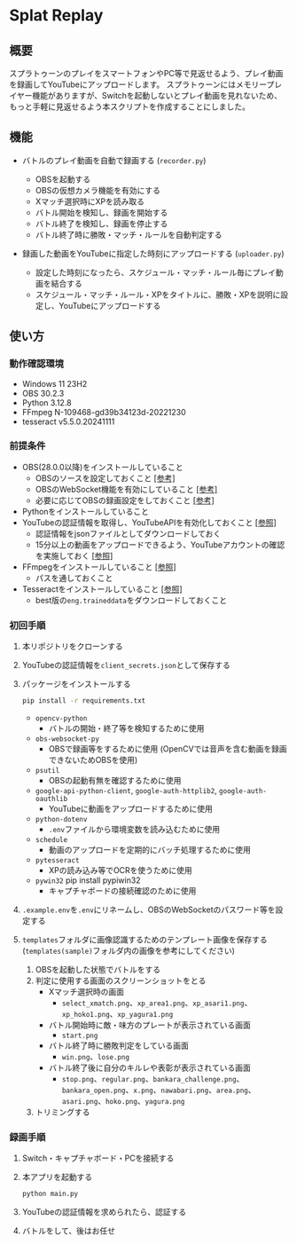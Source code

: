 # Splat Replay

## 概要

スプラトゥーンのプレイをスマートフォンやPC等で見返せるよう、プレイ動画を録画してYouTubeにアップロードします。
スプラトゥーンにはメモリープレイヤー機能がありますが、Switchを起動しないとプレイ動画を見れないため、もっと手軽に見返せるよう本スクリプトを作成することにしました。

## 機能

* バトルのプレイ動画を自動で録画する (`recorder.py`)
  * OBSを起動する
  * OBSの仮想カメラ機能を有効にする
  * Xマッチ選択時にXPを読み取る
  * バトル開始を検知し、録画を開始する
  * バトル終了を検知し、録画を停止する
  * バトル終了時に勝敗・マッチ・ルールを自動判定する
  
* 録画した動画をYouTubeに指定した時刻にアップロードする (`uploader.py`)
  * 設定した時刻になったら、スケジュール・マッチ・ルール毎にプレイ動画を結合する
  * スケジュール・マッチ・ルール・XPをタイトルに、勝敗・XPを説明に設定し、YouTubeにアップロードする

## 使い方

### 動作確認環境

* Windows 11 23H2
* OBS 30.2.3
* Python 3.12.8
* FFmpeg N-109468-gd39b34123d-20221230
* tesseract v5.5.0.20241111

### 前提条件

* OBS(28.0.0以降)をインストールしていること
  * OBSのソースを設定しておくこと [[参考]](https://dc.wondershare.jp/recorder-review/how-to-use-obs-and-capture-board.html)
  * OBSのWebSocket機能を有効にしていること [[参考]](https://note.com/213414/n/nd9981ad5bb19)
  * 必要に応じてOBSの録画設定をしておくこと [[参考]](https://obsproject.com/kb/standard-recording-output-guide)
* Pythonをインストールしていること
* YouTubeの認証情報を取得し、YouTubeAPIを有効化しておくこと [[参照]](https://qiita.com/ny7760/items/5a728fd9e7b40588237c)
  * 認証情報をjsonファイルとしてダウンロードしておく
  * 15分以上の動画をアップロードできるよう、YouTubeアカウントの確認を実施しておく [[参照]](https://www.howtonote.jp/youtube/movie/index4.html#google_vignette)
* FFmpegをインストールしていること [[参照]](https://taziku.co.jp/blog/windows-ffmpeg)
  * パスを通しておくこと
* Tesseractをインストールしていること [[参照]](https://qiita.com/ku_a_i/items/93fdbd75edacb34ec610)
  * best版の`eng.traineddata`をダウンロードしておくこと

### 初回手順

1. 本リポジトリをクローンする

2. YouTubeの認証情報を`client_secrets.json`として保存する

3. パッケージをインストールする

    ```bash
    pip install -r requirements.txt
    ```

    * `opencv-python`
        * バトルの開始・終了等を検知するために使用
    * `obs-websocket-py`
        * OBSで録画等をするために使用 (OpenCVでは音声を含む動画を録画できないためOBSを使用)
    * `psutil`
        * OBSの起動有無を確認するために使用
    * `google-api-python-client`, `google-auth-httplib2`, `google-auth-oauthlib`
        * YouTubeに動画をアップロードするために使用
    * `python-dotenv`
        * `.env`ファイルから環境変数を読み込むために使用
    * `schedule`
        * 動画のアップロードを定期的にバッチ処理するために使用
    * `pytesseract`
        * XPの読み込み等でOCRを使うために使用
    * `pywin32` pip install pypiwin32
        * キャプチャボードの接続確認のために使用

4. `.example.env`を`.env`にリネームし、OBSのWebSocketのパスワード等を設定する

5. `templates`フォルダに画像認識するためのテンプレート画像を保存する
   (`templates(sample)`フォルダ内の画像を参考にしてください)
  
    1. OBSを起動した状態でバトルをする
    2. 判定に使用する画面のスクリーンショットをとる
       * Xマッチ選択時の画面
         * `select_xmatch.png`、`xp_area1.png`、`xp_asari1.png`、`xp_hoko1.png`、`xp_yagura1.png`
       * バトル開始時に敵・味方のプレートが表示されている画面
         * `start.png`
       * バトル終了時に勝敗判定をしている画面
         * `win.png`、`lose.png`
       * バトル終了後に自分のキルレや表彰が表示されている画面
         * `stop.png`、`regular.png`、`bankara_challenge.png`、`bankara_open.png`、`x.png`、`nawabari.png`、`area.png`、`asari.png`、`hoko.png`、`yagura.png`
    3. トリミングする

### 録画手順

1. Switch・キャプチャボード・PCを接続する

2. 本アプリを起動する

    ```bash
    python main.py
    ```

3. YouTubeの認証情報を求められたら、認証する

4. バトルをして、後はお任せ
